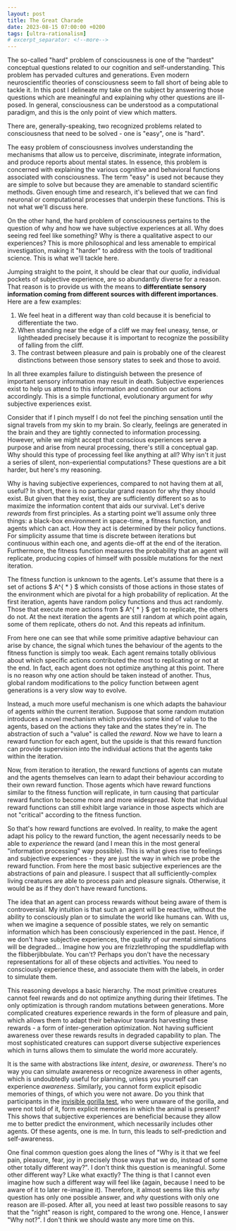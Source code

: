 ```yaml
---
layout: post
title: The Great Charade
date: 2023-08-15 07:00:00 +0200
tags: [ultra-rationalism]
# excerpt_separator: <!--more-->
---
```


The so-called "hard" problem of consciousness is one of the "hardest" conceptual questions related to our cognition and self-understanding. This problem has pervaded cultures and generations. Even modern neuroscientific theories of consciousness seem to fall short of being able to tackle it. In this post I delineate my take on the subject by answering those questions which are meaningful and explaining why other questions are ill-posed. In general, consciousness can be understood as a computational paradigm, and this is the only point of view which matters.

There are, generally-speaking, two recognized problems related to consciousness that need to be solved - one is "easy", one is "hard".

The easy problem of consciousness involves understanding the mechanisms that allow us to perceive, discriminate, integrate information, and produce reports about mental states. In essence, this problem is concerned with explaining the various cognitive and behavioral functions associated with consciousness. The term "easy" is used not because they are simple to solve but because they are amenable to standard scientific methods. Given enough time and research, it's believed that we can find neuronal or computational processes that underpin these functions. This is not what we'll discuss here.

On the other hand, the hard problem of consciousness pertains to the question of why and how we have subjective experiences at all. Why does seeing red feel like something? Why is there a qualitative aspect to our experiences? This is more philosophical and less amenable to empirical investigation, making it "harder" to address with the tools of traditional science. This is what we'll tackle here.

Jumping straight to the point, it should be clear that our *qualia*, individual pockets of subjective experience, are so abundantly diverse for a reason. That reason is to provide us with the means to **differentiate sensory information coming from different sources with different importances**. Here are a few examples:
1. We feel heat in a different way than cold because it is beneficial to differentiate the two. 
2. When standing near the edge of a cliff we may feel uneasy, tense, or lightheaded precisely because it is important to recognize the possibility of falling from the cliff. 
3. The contrast between pleasure and pain is probably one of the clearest distinctions between those sensory states to seek and those to avoid.

In all three examples failure to distinguish between the presence of important sensory information may result in death. Subjective experiences exist to help us attend to this information and condition our actions accordingly. This is a simple functional, evolutionary argument for *why* subjective experiences exist.

Consider that if I pinch myself I do not feel the pinching sensation until the signal travels from my skin to my brain. So clearly, feelings are generated in the brain and they are tightly connected to information processing. However, while we might accept that conscious experiences serve a purpose and arise from neural processing, there's still a conceptual gap. Why should this type of processing feel like anything at all? Why isn't it just a series of silent, non-experiential computations? These questions are a bit harder, but here's my reasoning.

Why is having subjective experiences, compared to not having them at all, useful? In short, there is no particular grand reason for why they should exist. But given that they exist, they are sufficiently different so as to maximize the information content that aids our survival. Let's derive *rewards* from first principles. As a starting point we'll assume only three things: a black-box environment in space-time, a fitness function, and agents which can act. How they act is determined by their policy functions. For simplicity assume that time is discrete between iterations but continuous within each one, and agents die-off at the end of the iteration. Furthermore, the fitness function measures the probability that an agent will replicate, producing copies of himself with possible mutations for the next iteration.

The fitness function is unknown to the agents. Let's assume that there is a set of actions $ A^{ * } $ which consists of those actions in those states of the environment which are pivotal for a high probability of replication. At the first iteration, agents have random policy functions and thus act randomly. Those that execute more actions from $ A^{ * } $ get to replicate, the others do not. At the next iteration the agents are still random at which point again, some of them replicate, others do not. And this repeats ad infinitum.

From here one can see that while some primitive adaptive behaviour can arise by chance, the signal which tunes the behaviour of the agents to the fitness function is simply too weak. Each agent remains totally oblivious about which specific actions contributed the most to replicating or not at the end. In fact, each agent does not optimize anything at this point. There is no reason why one action should be taken instead of another. Thus, global random modifications to the policy function between agent generations is a very slow way to evolve.

Instead, a much more useful mechanism is one which adapts the bahaviour of agents *within* the current iteration. Suppose that some random mutation introduces a novel mechanism which provides some kind of value to the agents, based on the actions they take and the states they're in. The abstraction of such a "value" is called the *reward*. Now we have to learn a reward function for each agent, but the upside is that this reward function can provide supervision into the individual actions that the agents take within the iteration.

Now, from iteration to iteration, the reward functions of agents can mutate and the agents themselves can learn to adapt their behaviour according to their own reward function. Those agents which have reward functions similar to the fitness function will replicate, in turn causing that particular reward function to become more and more widespread. Note that individual reward functions can still exhibit large variance in those aspects which are not "critical" according to the fitness function.

So that's how reward functions are evolved. In reality, to make the agent adapt his policy to the reward function, the agent necessarily needs to be able to *experience* the reward (and I mean this in the most general "information processing" way possible). This is what gives rise to feelings and subjective experiences - they are just the way in which we probe the reward function. From here the most basic subjective experiences are the abstractions of pain and pleasure. I suspect that all sufficiently-complex living creatures are able to process pain and pleasure signals. Otherwise, it would be as if they don't have reward functions.

The idea that an agent can process rewards without being aware of them is controversial. My intuition is that such an agent will be reactive, without the ability to consciously plan or to simulate the world like humans can. With us, when we imagine a sequence of possible states, we rely on semantic information which has been consciously experienced in the past. Hence, if we don't have subjective experiences, the quality of our mental simulations will be degraded... Imagine how you are frizzlethroping the spuddleflap with the flibberjibbulate. You can't? Perhaps you don't have the necessary representations for all of these objects and activities. You need to consciously experience these, and associate them with the labels, in order to simulate them.

This reasoning develops a basic hierarchy. The most primitive creatures cannot feel rewards and do not optimize anything during their lifetimes. The only optimization is through random mutations between generations. More complicated creatures experience rewards in the form of pleasure and pain, which allows them to adapt their behaviour towards harvesting these rewards - a form of inter-generation optimization. Not having sufficient awareness over these rewards results in degraded capability to plan. The most sophisticated creatures can support diverse subjective experiences which in turns allows them to simulate the world more accurately. 

It is the same with abstractions like *intent*, *desire*, or *awareness*. There's no way you can simulate awareness or recognize awareness in other agents, which is undoubtedly useful for planning, unless you yourself can experience *awareness*. Similarly, you cannot form explicit episodic memories of things, of which you were not aware. Do you think that participants in the [invisible gorilla test](https://en.wikipedia.org/wiki/Inattentional_blindness), who were unaware of the gorilla, and were not told of it, form explicit memories in which the animal is present? This shows that subjective experiences are beneficial because they allow me to better predict the environment, which necessarily includes other agents. Of these agents, one is me. In turn, this leads to self-prediction and self-awareness.

One final common question goes along the lines of "Why is it that we feel pain, pleasure, fear, joy in precisely those ways that we do, instead of some other totally different way?". I don't think this question is meaningful. Some other different way? Like what exactly? The thing is that I cannot even imagine how such a different way will feel like (again, because I need to be aware of it to later re-imagine it). Therefore, it almost seems like this *why* question has only one possible answer, and *why* questions with only one reason are ill-posed. After all, you need at least two possible reasons to say that the "right" reason is right, compared to the wrong one. Hence, I answer "Why not?". I don't think we should waste any more time on this.

<!-- Well, it's useful for planning. The argument goes as follows:
1. In order to have strong chances of survival in the world, you need to plan. 
2. For that you need to simulate the environment dynamics, of which you are a part.
3. Hence you need to simulate an agent who acts like you do. 
4. The behaviour of that agent, now considered in third person perspective, may be quite difficult to predict in any given situation. 
5. However, there are some abstractions that might help. One is the *intent* abstraction. This is a particular modifier which we attribute to our mental representations of an agent such that many observed actions of the agent lead to other states which are more and more resembling that one. 


In essence, some states are desirable by the agent because many different actions, in many other states will lead to environment transitions which bring us closer to that desirable state. Reward functions, utility functions, or preferences can all be derived from here. Reactive agents that do not plan can be thought to have developed desirable states simply because evolution has hard-coded some behaviours rather than others.
6. Knowing the desired state of the agent facilitates predicting the agent's behaviour because we know that across many different states, the agent will act so as to bring the environment towards the desired state.
7. Hence, to simulate an agent we need to infer his desirable states. How do we do that? -->


